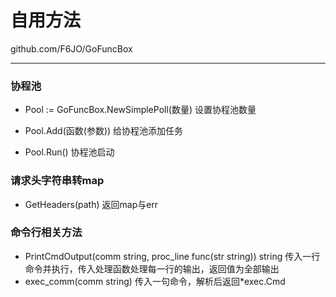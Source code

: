 # 自用方法

github.com/F6JO/GoFuncBox

***

### 协程池

* Pool := GoFuncBox.NewSimplePoll(数量)	设置协程池数量
* Pool.Add(函数(参数))    给协程池添加任务

* Pool.Run()    协程池启动

### 请求头字符串转map

* GetHeaders(path)	返回map与err

### 命令行相关方法

* PrintCmdOutput(comm string, proc_line func(str string)) string 传入一行命令并执行，传入处理函数处理每一行的输出，返回值为全部输出
* exec_comm(comm string) 传入一句命令，解析后返回*exec.Cmd